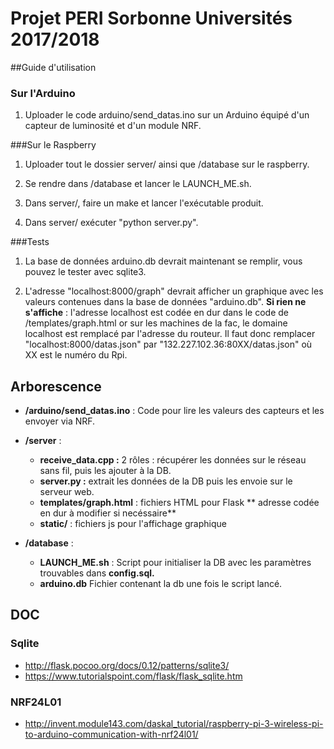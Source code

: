 # Projet PERI Sorbonne Universités 2017/2018

##Guide d'utilisation

### Sur l'Arduino
1. Uploader le code arduino/send_datas.ino sur un Arduino équipé d'un capteur de luminosité et d'un module NRF. 

###Sur le Raspberry
1. Uploader tout le dossier server/ ainsi que /database sur le raspberry.

2. Se rendre dans /database et lancer le LAUNCH_ME.sh.

3. Dans server/, faire un make et lancer l'exécutable produit.

4. Dans server/ exécuter "python server.py".

###Tests
1. La base de données arduino.db devrait maintenant se remplir, vous pouvez le tester avec sqlite3.

2. L'adresse "localhost:8000/graph" devrait afficher un graphique avec les valeurs contenues dans la base de données "arduino.db".
**Si rien ne s'affiche** : l'adresse localhost est codée en dur dans le code de /templates/graph.html or sur les machines de la fac, le domaine localhost est remplacé par l'adresse du routeur. Il faut donc remplacer "localhost:8000/datas.json" par "132.227.102.36:80XX/datas.json" où XX est le numéro du Rpi.
## Arborescence

- **/arduino/send_datas.ino** : Code pour lire les valeurs des capteurs et les envoyer via NRF.

- **/server** :
	- **receive_data.cpp :** 2 rôles : récupérer les données sur le réseau sans fil, puis les ajouter à la DB.
	- **server.py :** extrait les données de la DB puis les envoie sur le serveur web.
	- **templates/graph.html** : fichiers HTML pour Flask ** adresse codée en dur à modifier si necéssaire**
	- **static/** : fichiers js pour l'affichage graphique
	
- **/database** : 
	- **LAUNCH_ME.sh** : Script pour initialiser la DB avec les paramètres trouvables dans **config.sql.**
	- **arduino.db** Fichier contenant la db une fois le script lancé.

## DOC 

### Sqlite

- http://flask.pocoo.org/docs/0.12/patterns/sqlite3/
- https://www.tutorialspoint.com/flask/flask_sqlite.htm

### NRF24L01

- http://invent.module143.com/daskal_tutorial/raspberry-pi-3-wireless-pi-to-arduino-communication-with-nrf24l01/
